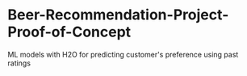 # Beer-Recommendation-Project-Proof-of-Concept
ML models with H2O for predicting customer's preference using past ratings
